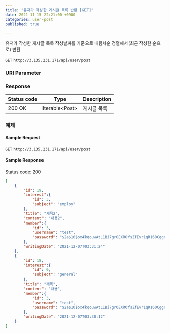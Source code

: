 ```yaml
---
title: "유저가 작성한 게시글 목록 반환 [GET]"
date: 2021-11-15 22:21:00 +0900
categories: user-post
published: true

---
```


유저가 작성한 게시글 목록 작성날짜를 기준으로 내림차순 정렬해서(최근 작성한 순으로) 반환

`GET` `http://3.135.231.171/api/user/post`

### URI Parameter

### Response

| Status code | Type            | Description |
| ----------- | --------------- | ----------- |
| 200 OK      | Iterable\<Post> | 게시글 목록 |



### 예제

#### Sample Request

`GET` `http://3.135.231.171/api/user/post`

#### Sample Response

Status code: 200

```json
[
    {
        "id": 19,
        "interest":{
            "id": 3,
            "subject": "employ"
        },
        "title": "제목2",
        "content": "내용2",
        "member":{
            "id": 3,
            "username": "test",
            "password": "$2a$10$ox4kqouwAtL1Bi7grOEXROfsZfEvr1qR160Cggn17ugdoPbNjLqvO"
        },
        "writingDate": "2021-12-07T03:31:24"
    },
    {
        "id": 18,
        "interest":{
            "id": 0,
            "subject": "general"
        },
        "title": "제목",
        "content": "내용",
        "member":{
            "id": 3,
            "username": "test",
            "password": "$2a$10$ox4kqouwAtL1Bi7grOEXROfsZfEvr1qR160Cggn17ugdoPbNjLqvO"
        },
        "writingDate": "2021-12-07T03:30:12"
    }
]
```

